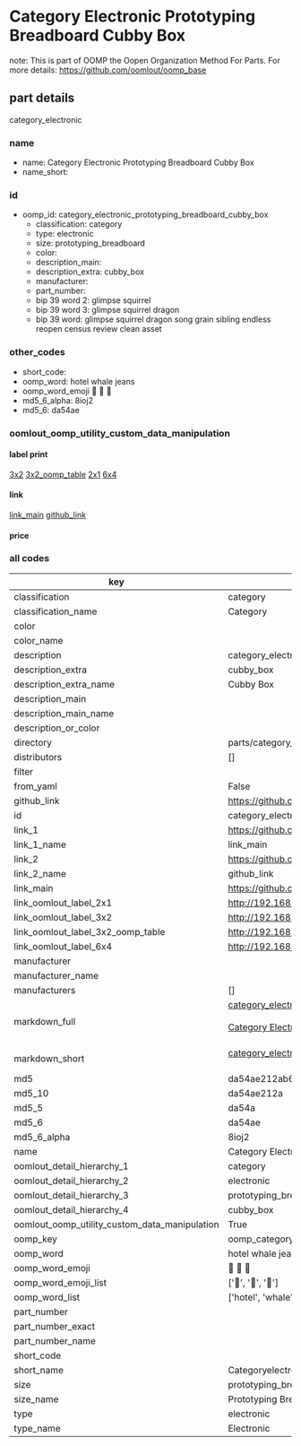 # Category Electronic Prototyping Breadboard Cubby Box  

note: This is part of OOMP the Oopen Organization Method For Parts. For more details: https://github.com/oomlout/oomp_base

##  part details



category_electronic

### name
* name: Category Electronic Prototyping Breadboard Cubby Box
* name_short: 
### id
* oomp_id: category_electronic_prototyping_breadboard_cubby_box
  * classification: category
  * type: electronic
  * size: prototyping_breadboard
  * color: 
  * description_main: 
  * description_extra: cubby_box
  * manufacturer: 
  * part_number: 
  * bip 39 word 2: glimpse squirrel
  * bip 39 word 3: glimpse squirrel dragon
  * bip 39 word: glimpse squirrel dragon song grain sibling endless reopen census review clean asset

### other_codes
* short_code: 
* oomp_word: hotel whale jeans
* oomp_word_emoji :hotel: :whale: :jeans:
* md5_6_alpha: 8ioj2
* md5_6: da54ae






### oomlout_oomp_utility_custom_data_manipulation
#### label print
[3x2](http://192.168.1.245:1112/?label=oomp%208ioj2)
[3x2_oomp_table](http://192.168.1.107:1112/?label=oomp%208ioj2)
[2x1](http://192.168.1.242:1112/?label=oomp%208ioj2)
[6x4](http://192.168.1.55:1112/?label=oomp%208ioj2)    

#### link

[link_main](https://github.com/oomlout/oomlout_oomp_current_version_messy/tree/main/parts/category_electronic_prototyping_breadboard_cubby_box) [github_link](https://github.com/oomlout/oomlout_oomp_part_src/tree/main/parts/category_electronic_prototyping_breadboard_cubby_box)                             

#### price







### all codes 
| key | value |  
| --- | --- |  
| classification | category |  
| classification_name | Category |  
| color |  |  
| color_name |  |  
| description | category_electronic |  
| description_extra | cubby_box |  
| description_extra_name | Cubby Box |  
| description_main |  |  
| description_main_name |  |  
| description_or_color |   |  
| directory | parts/category_electronic_prototyping_breadboard_cubby_box |  
| distributors | [] |  
| filter |  |  
| from_yaml | False |  
| github_link | https://github.com/oomlout/oomlout_oomp_part_src/tree/main/parts/category_electronic_prototyping_breadboard_cubby_box |  
| id | category_electronic_prototyping_breadboard_cubby_box |  
| link_1 | https://github.com/oomlout/oomlout_oomp_current_version_messy/tree/main/parts/category_electronic_prototyping_breadboard_cubby_box |  
| link_1_name | link_main |  
| link_2 | https://github.com/oomlout/oomlout_oomp_part_src/tree/main/parts/category_electronic_prototyping_breadboard_cubby_box |  
| link_2_name | github_link |  
| link_main | https://github.com/oomlout/oomlout_oomp_current_version_messy/tree/main/parts/category_electronic_prototyping_breadboard_cubby_box |  
| link_oomlout_label_2x1 | http://192.168.1.242:1112/?label=oomp%208ioj2 |  
| link_oomlout_label_3x2 | http://192.168.1.245:1112/?label=oomp%208ioj2 |  
| link_oomlout_label_3x2_oomp_table | http://192.168.1.107:1112/?label=oomp%208ioj2 |  
| link_oomlout_label_6x4 | http://192.168.1.55:1112/?label=oomp%208ioj2 |  
| manufacturer |  |  
| manufacturer_name |  |  
| manufacturers | [] |  
| markdown_full | [category_electronic_prototyping_breadboard_cubby_box](https://github.com/oomlout/oomlout_oomp_current_version_messy/tree/main/parts/category_electronic_prototyping_breadboard_cubby_box)<br>[](https://github.com/oomlout/oomlout_oomp_current_version_messy/tree/main/parts/category_electronic_prototyping_breadboard_cubby_box)<br>[Category Electronic Prototyping Breadboard Cubby Box](https://github.com/oomlout/oomlout_oomp_current_version_messy/tree/main/parts/category_electronic_prototyping_breadboard_cubby_box)<br><br> |  
| markdown_short | [category_electronic_prototyping_breadboard_cubby_box](https://github.com/oomlout/oomlout_oomp_current_version_messy/tree/main/parts/category_electronic_prototyping_breadboard_cubby_box)<br><br> |  
| md5 | da54ae212ab669371eb2ccf28434eb19 |  
| md5_10 | da54ae212a |  
| md5_5 | da54a |  
| md5_6 | da54ae |  
| md5_6_alpha | 8ioj2 |  
| name | Category Electronic Prototyping Breadboard Cubby Box |  
| oomlout_detail_hierarchy_1 | category |  
| oomlout_detail_hierarchy_2 | electronic |  
| oomlout_detail_hierarchy_3 | prototyping_breadboard |  
| oomlout_detail_hierarchy_4 | cubby_box |  
| oomlout_oomp_utility_custom_data_manipulation | True |  
| oomp_key | oomp_category_electronic_prototyping_breadboard_cubby_box |  
| oomp_word | hotel whale jeans |  
| oomp_word_emoji | :hotel: :whale: :jeans: |  
| oomp_word_emoji_list | [':hotel:', ':whale:', ':jeans:'] |  
| oomp_word_list | ['hotel', 'whale', 'jeans'] |  
| part_number |  |  
| part_number_exact |  |  
| part_number_name |  |  
| short_code |  |  
| short_name | Categoryelectronic |  
| size | prototyping_breadboard |  
| size_name | Prototyping Breadboard |  
| type | electronic |  
| type_name | Electronic |  
